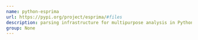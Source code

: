 ```yaml
---
name: python-esprima
url: https://pypi.org/project/esprima/#files
description: parsing infrastructure for multipurpose analysis in Python. URL : https://pypi.org/project/esprima/#files Groups : None
group: None
---
```

